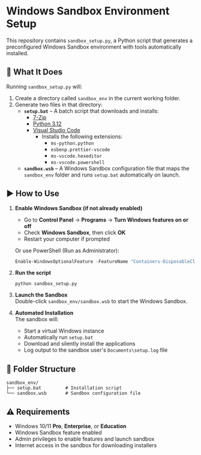 # Windows Sandbox Environment Setup

This repository contains `sandbox_setup.py`, a Python script that generates a preconfigured Windows Sandbox environment with tools automatically installed.

## 🔧 What It Does

Running `sandbox_setup.py` will:

1. Create a directory called `sandbox_env` in the current working folder.
2. Generate two files in that directory:
   - **`setup.bat`** – A batch script that downloads and installs:
     - [7-Zip](https://www.7-zip.org/)
     - [Python 3.12](https://www.python.org/)
     - [Visual Studio Code](https://code.visualstudio.com/)
       - Installs the following extensions:
         - `ms-python.python`
         - `esbenp.prettier-vscode`
         - `ms-vscode.hexeditor`
         - `ms-vscode.powershell`
   - **`sandbox.wsb`** – A Windows Sandbox configuration file that maps the `sandbox_env` folder and runs `setup.bat` automatically on launch.

## ▶️ How to Use

1. **Enable Windows Sandbox (if not already enabled)**  
   - Go to **Control Panel** → **Programs** → **Turn Windows features on or off**  
   - Check **Windows Sandbox**, then click **OK**
   - Restart your computer if prompted

   Or use PowerShell (Run as Administrator):
   ```powershell
   Enable-WindowsOptionalFeature -FeatureName "Containers-DisposableClientVM" -All -Online
   ```

2. **Run the script**  
   ```
   python sandbox_setup.py
   ```

3. **Launch the Sandbox**  
   Double-click `sandbox_env/sandbox.wsb` to start the Windows Sandbox.

4. **Automated Installation**  
   The sandbox will:
   - Start a virtual Windows instance
   - Automatically run `setup.bat`
   - Download and silently install the applications
   - Log output to the sandbox user's `Documents\setup.log` file

## 📁 Folder Structure

```
sandbox_env/
├── setup.bat         # Installation script
└── sandbox.wsb       # Sandbox configuration file
```

## ⚠️ Requirements

- Windows 10/11 **Pro**, **Enterprise**, or **Education**
- Windows Sandbox feature enabled
- Admin privileges to enable features and launch sandbox
- Internet access in the sandbox for downloading installers